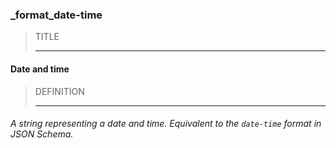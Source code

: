 ### _format_date-time



> TITLE
> 
> ------

#### Date and time



> DEFINITION
> 
> ------

###### A *string* representing a *date* and *time*. Equivalent to the `date-time` format in JSON Schema.